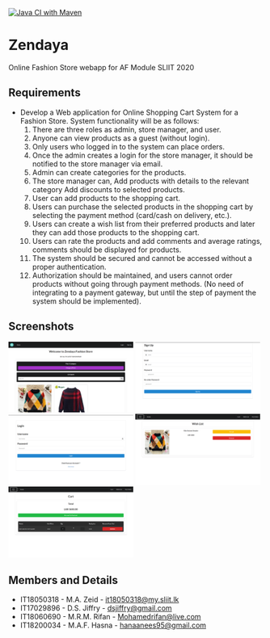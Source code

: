 [![Java CI with Maven](https://github.com/Aqeel-Zeid/Zendaya/workflows/Java%20CI%20with%20Maven/badge.svg?branch=master)](https://github.com/Aqeel-Zeid/Zendaya/actions?query=workflow%3A%22Java+CI+with+Maven%22)


# Zendaya
Online Fashion Store webapp for AF Module SLIIT 2020 

## Requirements
  * Develop a Web application for Online Shopping Cart System for a Fashion Store. System functionality will be as follows:
      1. There are three roles as admin, store manager, and user.
      2. Anyone can view products as a guest (without login).
      3. Only users who logged in to the system can place orders.
      4. Once the admin creates a login for the store manager, it should be notified to the
      store manager via email.
      5. Admin can create categories for the products.
      6. The store manager can,
      Add products with details to the relevant category
      Add discounts to selected products.
      7. User can add products to the shopping cart.
      8. Users can purchase the selected products in the shopping cart by selecting the
      payment method (card/cash on delivery, etc.).
      9. Users can create a wish list from their preferred products and later they can add
      those products to the shopping cart.
      10. Users can rate the products and add comments and average ratings, comments
      should be displayed for products.
      11. The system should be secured and cannot be accessed without a proper
      authentication.
      12. Authorization should be maintained, and users cannot order products without
      going through payment methods. (No need of integrating to a payment gateway,
      but until the step of payment the system should be implemented).
      
      
## Screenshots

 <p float="left">
  <img src="https://github.com/Aqeel-Zeid/Zendaya/raw/master/.github/screenshots/homepage.PNG" width="49%">
  <img src="https://github.com/Aqeel-Zeid/Zendaya/raw/master/.github/screenshots/register.PNG" width="49%">
  <img src="https://github.com/Aqeel-Zeid/Zendaya/raw/master/.github/screenshots/login.PNG" width="49%">
  <img src="https://github.com/Aqeel-Zeid/Zendaya/raw/master/.github/screenshots/wishlist.PNG" width="49%">
  <img src="https://github.com/Aqeel-Zeid/Zendaya/raw/master/.github/screenshots/cart.PNG" width="49%">
 </p>
 
 

## Members and Details
 * IT18050318 - M.A. Zeid    - it18050318@my.sliit.lk
 * IT17029896 - D.S. Jiffry  - dsjiffry@gmail.com
 * IT18060690 - M.R.M. Rifan - Mohamedrifan@live.com
 * IT18200034 - M.A.F. Hasna - hanaanees95@gmail.com
